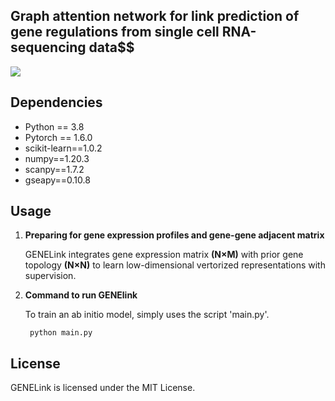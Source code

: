 ## Graph attention network for link prediction of gene regulations from single cell RNA-sequencing data$$

![](https://github.com/zpliulab/GENELink/blob/main/Figure/Framework.jpg)

## Dependencies

- Python == 3.8 
- Pytorch == 1.6.0
- scikit-learn==1.0.2
- numpy==1.20.3
- scanpy==1.7.2
- gseapy==0.10.8

## Usage

1. __Preparing  for gene expression profiles and  gene-gene adjacent matrix__
   
   GENELink integrates gene expression matrix __(N×M)__ with prior gene topology __(N×N)__ to learn low-dimensional vertorized representations with supervision.  

2. **Command to run GENElink**
   
   To train an ab initio model, simply uses the script 'main.py'.
   
   `` python main.py``
   
   
   
   

## License

GENELink is licensed under the MIT License.

